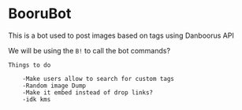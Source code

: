 # BooruBot


This is a bot used to post images based on tags using Danboorus API

We will be using the `B!` to call the bot commands?


    Things to do

        -Make users allow to search for custom tags
        -Random image Dump
        -Make it embed instead of drop links?
        -idk kms 
    